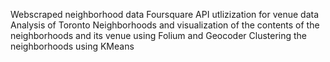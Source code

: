 Webscraped neighborhood data
Foursquare API utlizization for venue data
Analysis of Toronto Neighborhoods and visualization of the contents of the neighborhoods and its venue using Folium and Geocoder
Clustering the neighborhoods using KMeans
